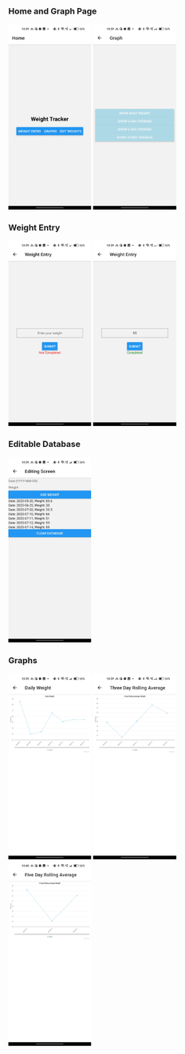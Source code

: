 ### Home and Graph Page
<div>
<img src="./working_images/home.jpg" alt="Home" width="33%">
<img src="./working_images/graphs.jpg" alt="Graphs Page" width="33%">
</div>

### Weight Entry
<div>
<img src="./working_images/weightentrynotcomplete.jpg" alt="Incomplete Weight Entry" width="33%">
<img src="./working_images/weightentrycomplete.jpg" alt="Complete Weight Entry" width="33%">
</div>

### Editable Database
<div>
<img src="./working_images/database.jpg" alt="Editable Database" width="33%">
</div>

### Graphs
<div>
<img src="./working_images/dailyweight.jpg" alt="Daily Weight" width="33%">
<img src="./working_images/3day.jpg" alt="3 Day Rolling Average" width="33%">
<img src="./working_images/5day.jpg" alt="5 Day Rolling Average" width="33%">
</div>